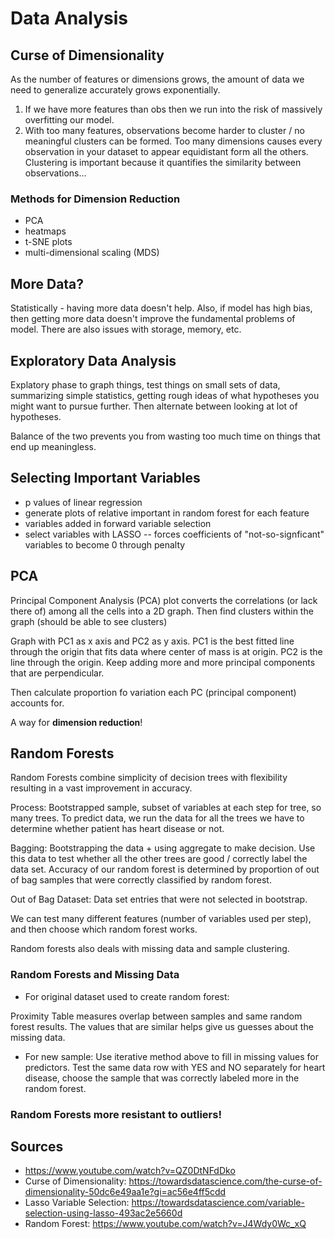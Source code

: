 # Data Analysis
## Curse of Dimensionality
As the number of features or dimensions grows, the amount of data we need to generalize accurately grows exponentially. 

1. If we have more features than obs then we run into the risk of massively overfitting our model.
2. With too many features, observations become harder to cluster / no meaningful clusters can be formed. 
Too many dimensions causes every observation in your dataset to appear equidistant form all the others. 
Clustering is important because it quantifies the similarity between observations... 

### Methods for Dimension Reduction
- PCA
- heatmaps
- t-SNE plots
- multi-dimensional scaling (MDS)

## More Data?
Statistically - having more data doesn't help. Also, if model has high bias, then getting more data doesn't improve the fundamental problems of model.
There are also issues with storage, memory, etc. 

## Exploratory Data Analysis
Explatory phase to graph things, test things on small sets of data, summarizing simple statistics, getting rough ideas of what 
hypotheses you might want to pursue further. Then alternate between looking at lot of hypotheses. 

Balance of the two prevents you from wasting too much time on things that end up meaningless. 

## Selecting Important Variables
- p values of linear regression
- generate plots of relative important in random forest for each feature 
- variables added in forward variable selection
- select variables with LASSO -- forces coefficients of "not-so-signficant" variables to become 0 through penalty

## PCA 
Principal Component Analysis (PCA) plot converts the correlations (or lack there of) among all the cells into a 2D graph.
Then find clusters within the graph (should be able to see clusters)

Graph with PC1 as x axis and PC2 as y axis. PC1 is the best fitted line through the origin that fits data where center of mass is at origin. PC2 is the line through the origin. Keep adding more and more principal components that are perpendicular. 

Then calculate proportion fo variation each PC (principal component) accounts for.

A way for  **dimension reduction**!

## Random Forests
Random Forests combine simplicity of decision trees with flexibility resulting in a vast improvement in accuracy. 

Process: Bootstrapped sample, subset of variables at each step for tree, so many trees. 
To predict data, we run the data for all the trees we have to determine whether patient has heart disease or not. 

Bagging: Bootstrapping the data + using aggregate to make decision. Use this data to test whether all the other trees are good / correctly label
 the data set. Accuracy of our random forest is determined by proportion of out of bag samples that were correctly classified by random forest.

Out of Bag Dataset: Data set entries that were not selected in bootstrap. 

We can test many different features (number of variables used per step), and then choose which random forest works.

Random forests also deals with missing data and sample clustering. 
### Random Forests and Missing Data
- For original dataset used to create random forest:

Proximity Table measures overlap between samples and same random forest results. The values that are similar helps give us guesses
about the missing data.

- For new sample:
Use iterative method above to fill in missing values for predictors. Test the same data row with YES and NO separately for heart disease, choose the 
sample that was correctly labeled more in the random forest. 

### Random Forests more resistant to outliers! 

## Sources
- https://www.youtube.com/watch?v=QZ0DtNFdDko
- Curse of Dimensionality: https://towardsdatascience.com/the-curse-of-dimensionality-50dc6e49aa1e?gi=ac56e4ff5cdd
- Lasso Variable Selection: https://towardsdatascience.com/variable-selection-using-lasso-493ac2e5660d
- Random Forest: https://www.youtube.com/watch?v=J4Wdy0Wc_xQ
